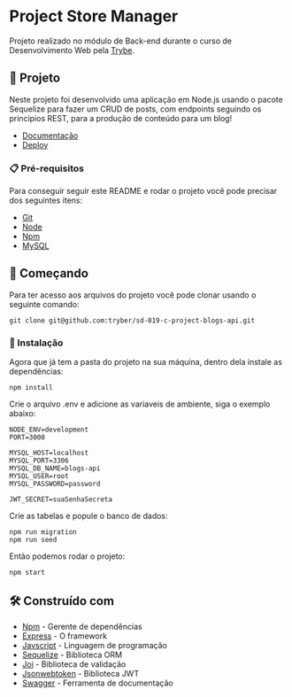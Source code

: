 # Project Store Manager

Projeto realizado no módulo de Back-end durante o curso de Desenvolvimento Web pela [Trybe](https://www.betrybe.com/).

## 📱 Projeto

Neste projeto foi desenvolvido uma aplicação em Node.js usando o pacote Sequelize para fazer um CRUD de posts, com endpoints seguindo os principios REST, para a produção de conteúdo para um blog! 

* [Documentação](https://blogs-api.ymaatheus.me/api-docs)
* [Deploy](https://blogs-api.ymaatheus.me)

### 📋 Pré-requisitos

Para conseguir seguir este README e rodar o projeto você pode precisar dos seguintes itens:

- [Git](https://git-scm.com/doc)
- [Node](https://nodejs.org/en/)
- [Npm](https://docs.npmjs.com/getting-started)
- [MySQL](https://www.mysql.com/)

## 🚀 Começando

Para ter acesso aos arquivos do projeto você pode clonar usando o seguinte comando:

```
git clone git@github.com:tryber/sd-019-c-project-blogs-api.git
```

### 🔧 Instalação

Agora que já tem a pasta do projeto na sua máquina, dentro dela instale as dependências:

```
npm install
```

Crie o arquivo .env e adicione as variaveis de ambiente, siga o exemplo abaixo:

```
NODE_ENV=development
PORT=3000

MYSQL_HOST=localhost
MYSQL_PORT=3306
MYSQL_DB_NAME=blogs-api
MYSQL_USER=root
MYSQL_PASSWORD=password

JWT_SECRET=suaSenhaSecreta
```

Crie as tabelas e popule o banco de dados:

```
npm run migration
npm run seed
```

Então podemos rodar o projeto:

```
npm start
```

## 🛠️ Construído com

* [Npm](https://docs.npmjs.com/getting-started) - Gerente de dependências
* [Express](http://www.dropwizard.io/1.0.2/docs/) - O framework
* [Javscript](https://developer.mozilla.org/pt-BR/docs/Web/JavaScript) - Linguagem de programação
* [Sequelize](https://sequelize.org/) - Biblioteca ORM
* [Joi](https://www.npmjs.com/package/joi) - Biblioteca de validação
* [Jsonwebtoken](https://www.npmjs.com/package/jsonwebtoken) - Biblioteca JWT
* [Swagger](https://www.npmjs.com/package/swagger-ui-express) - Ferramenta de documentação
